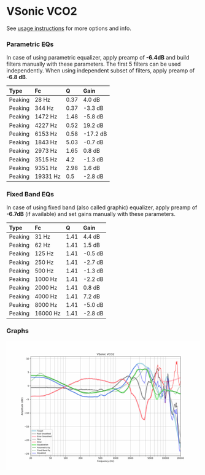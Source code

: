 # VSonic VCO2
See [usage instructions](https://github.com/jaakkopasanen/AutoEq#usage) for more options and info.

### Parametric EQs
In case of using parametric equalizer, apply preamp of **-6.4dB** and build filters manually
with these parameters. The first 5 filters can be used independently.
When using independent subset of filters, apply preamp of **-6.8 dB**.

| Type    | Fc       |    Q | Gain     |
|:--------|:---------|:-----|:---------|
| Peaking | 28 Hz    | 0.37 | 4.0 dB   |
| Peaking | 344 Hz   | 0.37 | -3.3 dB  |
| Peaking | 1472 Hz  | 1.48 | -5.8 dB  |
| Peaking | 4227 Hz  | 0.52 | 19.2 dB  |
| Peaking | 6153 Hz  | 0.58 | -17.2 dB |
| Peaking | 1843 Hz  | 5.03 | -0.7 dB  |
| Peaking | 2973 Hz  | 1.65 | 0.8 dB   |
| Peaking | 3515 Hz  | 4.2  | -1.3 dB  |
| Peaking | 9351 Hz  | 2.98 | 1.6 dB   |
| Peaking | 19331 Hz | 0.5  | -2.8 dB  |

### Fixed Band EQs
In case of using fixed band (also called graphic) equalizer, apply preamp of **-6.7dB**
(if available) and set gains manually with these parameters.

| Type    | Fc       |    Q | Gain    |
|:--------|:---------|:-----|:--------|
| Peaking | 31 Hz    | 1.41 | 4.4 dB  |
| Peaking | 62 Hz    | 1.41 | 1.5 dB  |
| Peaking | 125 Hz   | 1.41 | -0.5 dB |
| Peaking | 250 Hz   | 1.41 | -2.7 dB |
| Peaking | 500 Hz   | 1.41 | -1.3 dB |
| Peaking | 1000 Hz  | 1.41 | -2.2 dB |
| Peaking | 2000 Hz  | 1.41 | 0.8 dB  |
| Peaking | 4000 Hz  | 1.41 | 7.2 dB  |
| Peaking | 8000 Hz  | 1.41 | -5.0 dB |
| Peaking | 16000 Hz | 1.41 | -2.8 dB |

### Graphs
![](./VSonic%20VCO2.png)